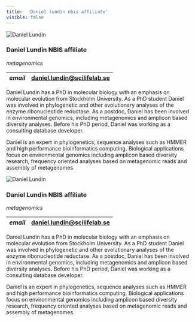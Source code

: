 ```yaml
---
title:  'Daniel lundin nbis affiliate'
visible: false
---
```

    

![Daniel Lundin](/assets/img/staff/daniel-lundin.jpg)

###  Daniel Lundin NBIS affiliate

_metagenomics_

_email_|  daniel.lundin@scilifelab.se  
---|---  
  


Daniel Lundin has a PhD in molecular biology with an emphasis on molecular evolution from Stockholm University. As a PhD student Daniel was involved in phylogenetic and other evolutionary analyses of the enzyme ribonucleotide reductase. As a postdoc, Daniel has been involved in environmental genomics, including metagenomics and amplicon based diversity analyses. Before his PhD period, Daniel was working as a consulting database developer.

Daniel is an expert in phylogenetics, sequence analyses such as HMMER and high performance bioinformatics computing. Biological applications focus on environmental genomics including amplicon based diversity research, frequency oriented analyses based on metagenomic reads and assembly of metagenomes.

![Daniel Lundin](/assets/img/staff/daniel-lundin.jpg)

###  Daniel Lundin NBIS affiliate

_metagenomics_

_email_|  daniel.lundin@scilifelab.se  
---|---  
  


Daniel Lundin has a PhD in molecular biology with an emphasis on molecular evolution from Stockholm University. As a PhD student Daniel was involved in phylogenetic and other evolutionary analyses of the enzyme ribonucleotide reductase. As a postdoc, Daniel has been involved in environmental genomics, including metagenomics and amplicon based diversity analyses. Before his PhD period, Daniel was working as a consulting database developer.

Daniel is an expert in phylogenetics, sequence analyses such as HMMER and high performance bioinformatics computing. Biological applications focus on environmental genomics including amplicon based diversity research, frequency oriented analyses based on metagenomic reads and assembly of metagenomes.
